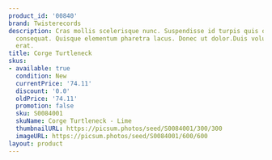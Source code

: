 ```yaml
---
product_id: '00840'
brand: Twisterecords
description: Cras mollis scelerisque nunc. Suspendisse id turpis quis orci euismod
  consequat. Quisque elementum pharetra lacus. Donec ut dolor.Duis volutpat elit et
  erat.
title: Corge Turtleneck
skus:
- available: true
  condition: New
  currentPrice: '74.11'
  discount: '0.0'
  oldPrice: '74.11'
  promotion: false
  sku: S0084001
  skuName: Corge Turtleneck - Lime
  thumbnailURL: https://picsum.photos/seed/S0084001/300/300
  imageURL: https://picsum.photos/seed/S0084001/600/600
layout: product
---
```


